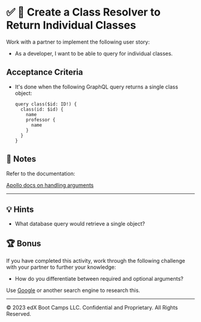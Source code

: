 # ✅ 📖 Create a Class Resolver to Return Individual Classes

Work with a partner to implement the following user story:

- As a developer, I want to be able to query for individual classes.

## Acceptance Criteria

- It's done when the following GraphQL query returns a single class object:

  ```gql
  query class($id: ID!) {
    class(id: $id) {
      name
      professor {
        name
      }
    }
  }
  ```

## 📝 Notes

Refer to the documentation:

[Apollo docs on handling arguments](https://www.apollographql.com/docs/apollo-server/data/resolvers#handling-arguments)

---

## 💡 Hints

- What database query would retrieve a single object?

## 🏆 Bonus

If you have completed this activity, work through the following challenge with your partner to further your knowledge:

- How do you differentiate between required and optional arguments?

Use [Google](https://www.google.com) or another search engine to research this.

---

© 2023 edX Boot Camps LLC. Confidential and Proprietary. All Rights Reserved.
